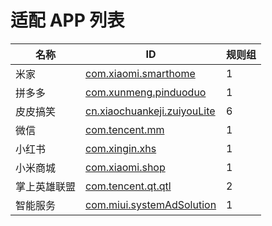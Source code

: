 # 适配 APP 列表

| 名称 | ID | 规则组 |
| - | - | - |
| 米家 | [com.xiaomi.smarthome](/docs/com.xiaomi.smarthome.md) | 1 |
| 拼多多 | [com.xunmeng.pinduoduo](/docs/com.xunmeng.pinduoduo.md) | 1 |
| 皮皮搞笑 | [cn.xiaochuankeji.zuiyouLite](/docs/cn.xiaochuankeji.zuiyouLite.md) | 6 |
| 微信 | [com.tencent.mm](/docs/com.tencent.mm.md) | 1 |
| 小红书 | [com.xingin.xhs](/docs/com.xingin.xhs.md) | 1 |
| 小米商城 | [com.xiaomi.shop](/docs/com.xiaomi.shop.md) | 1 |
| 掌上英雄联盟 | [com.tencent.qt.qtl](/docs/com.tencent.qt.qtl.md) | 2 |
| 智能服务 | [com.miui.systemAdSolution](/docs/com.miui.systemAdSolution.md) | 1 |
